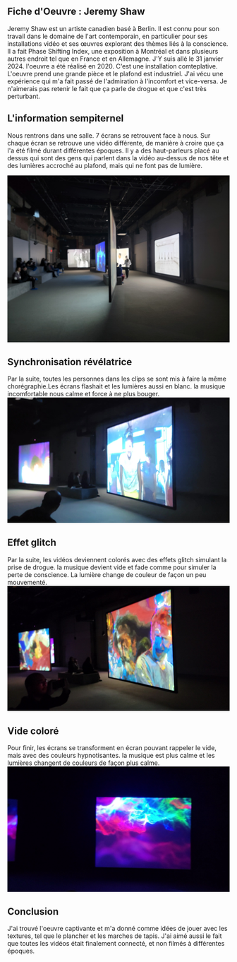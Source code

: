 ## **Fiche d'Oeuvre : Jeremy Shaw**

Jeremy Shaw est un artiste canadien basé à Berlin. Il est connu pour son travail dans le domaine de l'art contemporain, en particulier pour ses installations vidéo et ses œuvres explorant des thèmes liés à la conscience. Il a fait Phase Shifting Index, une exposition à Montréal et dans plusieurs autres endroit tel que en France et en Allemagne. J'Y suis allé le 31 janvier 2024. l'oeuvre a été réalisé en 2020. C'est une installation comteplative. L'oeuvre prend une grande pièce et le plafond est industriel. J'ai vécu une expérience qui m'a fait passé de l'admiration à l'incomfort et vice-versa.
Je n'aimerais pas retenir le fait que ça parle de drogue et que c'est très perturbant.

## L'information sempiternel
Nous rentrons dans une salle. 7 écrans se retrouvent face à nous. Sur chaque écran se retrouve une vidéo différente, de manière à croire que ça l'a été filmé durant différentes époques. Il y a des haut-parleurs placé au dessus qui sont des gens qui parlent dans la vidéo au-dessus de nos tête et des lumières accroché au plafond, mais qui ne font pas de lumière.

![vide_colore](media/information_sempiternel.jpg)


## Synchronisation révélatrice
Par la suite, toutes les personnes dans les clips se sont mis à faire la même chorégraphie.Les écrans flashait et les lumières aussi en blanc. la musique incomfortable nous calme et force à ne plus bouger.
![VideoCapture_20240207-154126](media/synchronisation_revelatrice.jpg)

## Effet glitch
Par la suite, les vidéos deviennent colorés avec des effets glitch simulant la prise de drogue. la musique devient vide et fade comme pour simuler la perte de conscience. La lumière change de couleur de façon un peu mouvementé.
![VideoCapture_20240207-154122](media/effet_glitch.jpg)

## Vide coloré
Pour finir, les écrans se transforment en écran pouvant rappeler le vide, mais avec des couleurs hypnotisantes. la musique est plus calme et les lumières changent de couleurs de façon plus calme.
![VideoCapture_20240207-154113](media/vide_colore.jpg)

## Conclusion
J'ai trouvé l'oeuvre captivante et m'a donné comme idées de jouer avec les textures, tel que le plancher et les marches de tapis. J'ai aimé aussi le fait que toutes les vidéos était finalement connecté, et non filmés à différentes époques.
